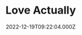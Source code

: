 ---
title: "Love Actually"
year: 2003
date: 2022-12-19T09:22:04.000Z
permalink: /almanac/movies/2022-12-19-love-actually/index.html
link: https://letterboxd.com/rknightuk/film/love-actually/
rating: 3
---